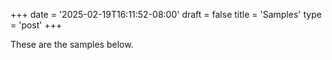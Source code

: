 +++
date = '2025-02-19T16:11:52-08:00'
draft = false
title = 'Samples'
type = 'post'
+++

These are the samples below.